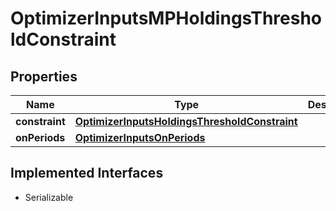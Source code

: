 

# OptimizerInputsMPHoldingsThresholdConstraint


## Properties

Name | Type | Description | Notes
------------ | ------------- | ------------- | -------------
**constraint** | [**OptimizerInputsHoldingsThresholdConstraint**](OptimizerInputsHoldingsThresholdConstraint.md) |  |  [optional]
**onPeriods** | [**OptimizerInputsOnPeriods**](OptimizerInputsOnPeriods.md) |  |  [optional]


## Implemented Interfaces

* Serializable


